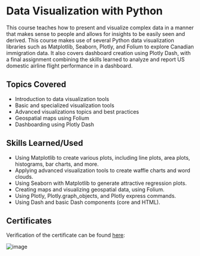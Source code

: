 # Data Visualization with Python

This course teaches how to present and visualize complex data in a manner that makes sense to people and allows for insights to be easily seen and derived. This course makes use of several Python data visualization libraries such as Matplotlib, Seaborn, Plotly, and Folium to explore Canadian immigration data. It also covers dashboard creation using Plotly Dash, with a final assignment combining the skills learned to analyze and report US domestic airline flight performance in a dashboard.

## Topics Covered
- Introduction to data visualization tools
- Basic and specialized visualization tools
- Advanced visualizations topics and best practices
- Geospatial maps using Folium
- Dashboarding using Plotly Dash

## Skills Learned/Used
- Using Matplotlib to create various plots, including line plots, area plots, histograms, bar charts, and more.
- Applying advanced visualization tools to create waffle charts and word clouds.
- Using Seaborn with Matplotlib to generate attractive regression plots.
- Creating maps and visualizing geospatial data, using Folium.
- Using Plotly, Plotly.graph_objects, and Plotly express commands.
- Using Dash and basic Dash components (core and HTML).

## Certificates
Verification of the certificate can be found [here](https://www.coursera.org/account/accomplishments/verify/GU2YDGBS8XFL):

![image](https://github.com/ethanbenavides/Data-Visualization-with-Python/assets/57383185/30ae0785-ad0b-4b71-9b4e-aebb4a39e8d7)
